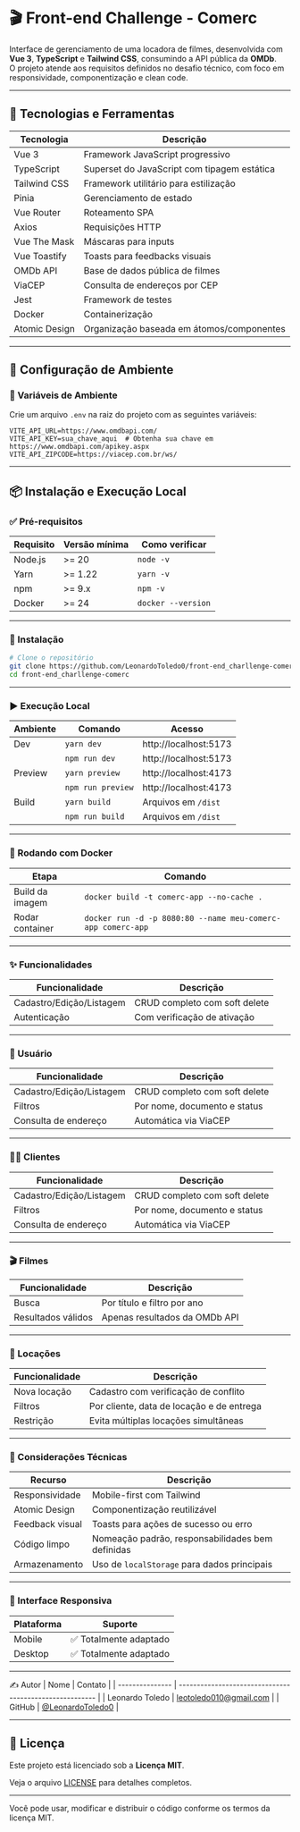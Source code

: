 # 🎬 Front-end Challenge - Comerc

Interface de gerenciamento de uma locadora de filmes, desenvolvida com **Vue 3**, **TypeScript** e **Tailwind CSS**, consumindo a API pública da **OMDb**.  
O projeto atende aos requisitos definidos no desafio técnico, com foco em responsividade, componentização e clean code.

---

## 🚀 Tecnologias e Ferramentas

| Tecnologia    | Descrição                                   |
| ------------- | ------------------------------------------- |
| Vue 3         | Framework JavaScript progressivo            |
| TypeScript    | Superset do JavaScript com tipagem estática |
| Tailwind CSS  | Framework utilitário para estilização       |
| Pinia         | Gerenciamento de estado                     |
| Vue Router    | Roteamento SPA                              |
| Axios         | Requisições HTTP                            |
| Vue The Mask  | Máscaras para inputs                        |
| Vue Toastify  | Toasts para feedbacks visuais               |
| OMDb API      | Base de dados pública de filmes             |
| ViaCEP        | Consulta de endereços por CEP               |
| Jest          | Framework de testes                         |
| Docker        | Containerização                             |
| Atomic Design | Organização baseada em átomos/componentes   |

---

## 🔧 Configuração de Ambiente

### 📝 Variáveis de Ambiente

Crie um arquivo `.env` na raiz do projeto com as seguintes variáveis:

```env
VITE_API_URL=https://www.omdbapi.com/
VITE_API_KEY=sua_chave_aqui  # Obtenha sua chave em https://www.omdbapi.com/apikey.aspx
VITE_API_ZIPCODE=https://viacep.com.br/ws/
```

---

## 📦 Instalação e Execução Local

### ✅ Pré-requisitos

| Requisito | Versão mínima | Como verificar     |
| --------- | ------------- | ------------------ |
| Node.js   | >= 20         | `node -v`          |
| Yarn      | >= 1.22       | `yarn -v`          |
| npm       | >= 9.x        | `npm -v`           |
| Docker    | >= 24         | `docker --version` |

---

### 🔧 Instalação

```bash
# Clone o repositório
git clone https://github.com/LeonardoToledo0/front-end_charllenge-comerc.git
cd front-end_charllenge-comerc
```

---

### ▶️ Execução Local

| Ambiente | Comando           | Acesso                |
| -------- | ----------------- | --------------------- |
| Dev      | `yarn dev`        | http://localhost:5173 |
|          | `npm run dev`     | http://localhost:5173 |
| Preview  | `yarn preview`    | http://localhost:4173 |
|          | `npm run preview` | http://localhost:4173 |
| Build    | `yarn build`      | Arquivos em `/dist`   |
|          | `npm run build`   | Arquivos em `/dist`   |

---

### 🐳 Rodando com Docker

| Etapa           | Comando                                                     |
| --------------- | ----------------------------------------------------------- |
| Build da imagem | `docker build -t comerc-app --no-cache .`                   |
| Rodar container | `docker run -d -p 8080:80 --name meu-comerc-app comerc-app` |

---

### ✨ Funcionalidades

| Funcionalidade           | Descrição                     |
| ------------------------ | ----------------------------- |
| Cadastro/Edição/Listagem | CRUD completo com soft delete |
| Autenticação             | Com verificação de ativação   |

---

### 👤 Usuário

| Funcionalidade           | Descrição                     |
| ------------------------ | ----------------------------- |
| Cadastro/Edição/Listagem | CRUD completo com soft delete |
| Filtros                  | Por nome, documento e status  |
| Consulta de endereço     | Automática via ViaCEP         |

---

### 🧍‍♂️ Clientes

| Funcionalidade           | Descrição                     |
| ------------------------ | ----------------------------- |
| Cadastro/Edição/Listagem | CRUD completo com soft delete |
| Filtros                  | Por nome, documento e status  |
| Consulta de endereço     | Automática via ViaCEP         |

---

### 🎬 Filmes

| Funcionalidade     | Descrição                     |
| ------------------ | ----------------------------- |
| Busca              | Por título e filtro por ano   |
| Resultados válidos | Apenas resultados da OMDb API |

---

### 🎥 Locações

| Funcionalidade | Descrição                                 |
| -------------- | ----------------------------------------- |
| Nova locação   | Cadastro com verificação de conflito      |
| Filtros        | Por cliente, data de locação e de entrega |
| Restrição      | Evita múltiplas locações simultâneas      |

---

### 🧩 Considerações Técnicas

| Recurso         | Descrição                                        |
| --------------- | ------------------------------------------------ |
| Responsividade  | Mobile-first com Tailwind                        |
| Atomic Design   | Componentização reutilizável                     |
| Feedback visual | Toasts para ações de sucesso ou erro             |
| Código limpo    | Nomeação padrão, responsabilidades bem definidas |
| Armazenamento   | Uso de `localStorage` para dados principais      |

---

### 📱 Interface Responsiva

| Plataforma | Suporte                |
| ---------- | ---------------------- |
| Mobile     | ✅ Totalmente adaptado |
| Desktop    | ✅ Totalmente adaptado |

---

✍️ Autor
| Nome | Contato |
| --------------- | ------------------------------------------------------- |
| Leonardo Toledo | [leotoledo010@gmail.com](mailto:leotoledo010@gmail.com) |
| GitHub | [@LeonardoToledo0](https://github.com/LeonardoToledo0) |

---

## 📄 Licença

Este projeto está licenciado sob a **Licença MIT**.

Veja o arquivo [LICENSE](./LICENSE) para detalhes completos.

---

Você pode usar, modificar e distribuir o código conforme os termos da licença MIT.
